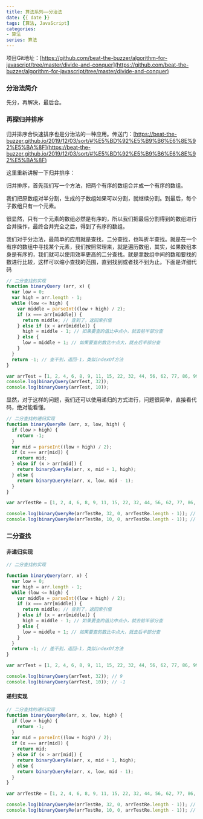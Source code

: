 ```yaml
---
title: 算法系列——分治法
date: {{ date }}
tags: [算法, JavaScript]
categories: 
- 算法
series: 算法
---
```


项目Git地址：[https://github.com/beat-the-buzzer/algorithm-for-javascript/tree/master/divide-and-conquer](https://github.com/beat-the-buzzer/algorithm-for-javascript/tree/master/divide-and-conquer)

### 分治法简介

先分，再解决，最后合。

### 再探归并排序

归并排序合快速排序也是分治法的一种应用。传送门：[https://beat-the-buzzer.github.io/2019/12/03/sort/#%E5%BD%92%E5%B9%B6%E6%8E%92%E5%BA%8F](https://beat-the-buzzer.github.io/2019/12/03/sort/#%E5%BD%92%E5%B9%B6%E6%8E%92%E5%BA%8F)

这里重新讲解一下归并排序：

归并排序，首先我们写一个方法，把两个有序的数组合并成一个有序的数组。

我们把原数组对半分割，生成的子数组如果可以分割，就继续分割。到最后，每个子数组只有一个元素。

很显然，只有一个元素的数组必然是有序的，所以我们把最后分割得到的数组进行合并操作，最终合并完全之后，得到了有序的数组。

我们对于分治法，最简单的应用就是查找，二分查找，也叫折半查找。就是在一个有序的数组中寻找某个元素，我们按照常理来，就是遍历数组，其实，如果数组本身是有序的，我们就可以使用效率更高的二分查找。就是拿数组中间的数和要找的数进行比较，这样可以缩小查找的范围，直到找到或者找不到为止。下面是详细代码

```js
// 二分查找的实现
function binaryQuery (arr, x) {
  var low = 0;
  var high = arr.length - 1;
  while (low <= high) {
    var middle = parseInt((low + high) / 2);
    if (x === arr[middle]) {
      return middle; // 查到了，返回索引值
    } else if (x < arr[middle]) {
      high = middle - 1; // 如果要查的值比中点小，就去前半部分查
    } else {
      low = middle + 1; // 如果要查的数比中点大，就去后半部分查
    }
  }
  return -1; // 查不到，返回-1，类似indexOf方法
}

var arrTest = [1, 2, 4, 6, 8, 9, 11, 15, 22, 32, 44, 56, 62, 77, 86, 99, 100];
console.log(binaryQuery(arrTest, 32));
console.log(binaryQuery(arrTest, 10));
```

显然，对于这样的问题，我们还可以使用递归的方式进行，问题很简单，直接看代码，绝对能看懂。

```js
// 二分查找的递归实现
function binaryQueryRe (arr, x, low, high) {
  if (low > high) {
    return -1;
  }
  var mid = parseInt((low + high) / 2);
  if (x === arr[mid]) {
    return mid;
  } else if (x > arr[mid]) {
    return binaryQueryRe(arr, x, mid + 1, high);
  } else {
    return binaryQueryRe(arr, x, low, mid - 1);
  }
}

var arrTestRe = [1, 2, 4, 6, 8, 9, 11, 15, 22, 32, 44, 56, 62, 77, 86, 99, 100];

console.log(binaryQueryRe(arrTestRe, 32, 0, arrTestRe.length - 1)); // 9
console.log(binaryQueryRe(arrTestRe, 10, 0, arrTestRe.length - 1)); // -1
```

### 二分查找

#### 非递归实现

```js
// 二分查找的实现

function binaryQuery(arr, x) {
  var low = 0;
  var high = arr.length - 1;
  while (low <= high) {
    var middle = parseInt((low + high) / 2);
    if (x === arr[middle]) {
      return middle; // 查到了，返回索引值
    } else if (x < arr[middle]) {
      high = middle - 1; // 如果要查的值比中点小，就去前半部分查
    } else {
      low = middle + 1; // 如果要查的数比中点大，就去后半部分查
    }
  }
  return -1; // 差不到，返回-1，类似indexOf方法
}

var arrTest = [1, 2, 4, 6, 8, 9, 11, 15, 22, 32, 44, 56, 62, 77, 86, 99, 100];

console.log(binaryQuery(arrTest, 32)); // 9
console.log(binaryQuery(arrTest, 10)); // -1
```

#### 递归实现

```js
// 二分查找的递归实现
function binaryQueryRe(arr, x, low, high) {
  if (low > high) {
    return -1;
  }
  var mid = parseInt((low + high) / 2);
  if (x === arr[mid]) {
    return mid;
  } else if (x > arr[mid]) {
    return binaryQueryRe(arr, x, mid + 1, high);
  } else {
    return binaryQueryRe(arr, x, low, mid - 1);
  }
}

var arrTestRe = [1, 2, 4, 6, 8, 9, 11, 15, 22, 32, 44, 56, 62, 77, 86, 99, 100];

console.log(binaryQueryRe(arrTestRe, 32, 0, arrTestRe.length - 1)); // 9
console.log(binaryQueryRe(arrTestRe, 10, 0, arrTestRe.length - 1)); // -1
```